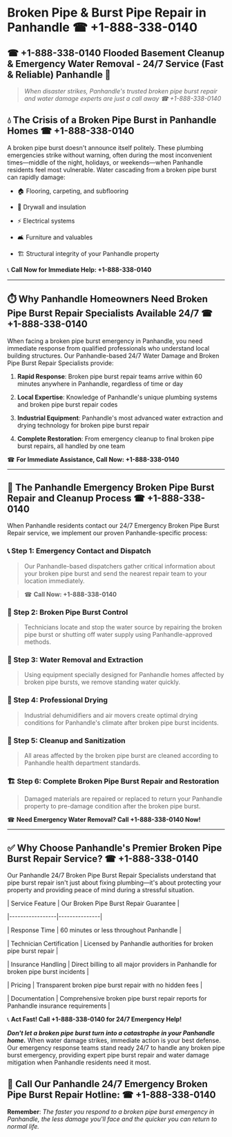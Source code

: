 # Broken Pipe & Burst Pipe Repair in Panhandle ☎ +1-888-338-0140  
## ☎ +1-888-338-0140 Flooded Basement Cleanup & Emergency Water Removal - 24/7 Service (Fast & Reliable) Panhandle 🚨  

> *When disaster strikes, Panhandle's trusted broken pipe burst repair and water damage experts are just a call away ☎ +1-888-338-0140*  

## 💧 The Crisis of a Broken Pipe Burst in Panhandle Homes ☎ +1-888-338-0140  

A broken pipe burst doesn't announce itself politely. These plumbing emergencies strike without warning, often during the most inconvenient times—middle of the night, holidays, or weekends—when Panhandle residents feel most vulnerable. Water cascading from a broken pipe burst can rapidly damage:  

* 🏠 Flooring, carpeting, and subflooring  
* 🧱 Drywall and insulation  
* ⚡ Electrical systems  
* 🛋️ Furniture and valuables  
* 🏗️ Structural integrity of your Panhandle property  

📞 **Call Now for Immediate Help: +1-888-338-0140**  

---  

## ⏱️ Why Panhandle Homeowners Need Broken Pipe Burst Repair Specialists Available 24/7 ☎ +1-888-338-0140  

When facing a broken pipe burst emergency in Panhandle, you need immediate response from qualified professionals who understand local building structures. Our Panhandle-based 24/7 Water Damage and Broken Pipe Burst Repair Specialists provide:  

1. **Rapid Response**: Broken pipe burst repair teams arrive within 60 minutes anywhere in Panhandle, regardless of time or day  
2. **Local Expertise**: Knowledge of Panhandle's unique plumbing systems and broken pipe burst repair codes  
3. **Industrial Equipment**: Panhandle's most advanced water extraction and drying technology for broken pipe burst repair  
4. **Complete Restoration**: From emergency cleanup to final broken pipe burst repairs, all handled by one team  

☎ **For Immediate Assistance, Call Now: +1-888-338-0140**  

---  

## 🔧 The Panhandle Emergency Broken Pipe Burst Repair and Cleanup Process ☎ +1-888-338-0140  

When Panhandle residents contact our 24/7 Emergency Broken Pipe Burst Repair service, we implement our proven Panhandle-specific process:  

### 📞 Step 1: Emergency Contact and Dispatch  
> Our Panhandle-based dispatchers gather critical information about your broken pipe burst and send the nearest repair team to your location immediately.  
> ☎ **Call Now: +1-888-338-0140**  

### 🚿 Step 2: Broken Pipe Burst Control  
> Technicians locate and stop the water source by repairing the broken pipe burst or shutting off water supply using Panhandle-approved methods.  

### 🌊 Step 3: Water Removal and Extraction  
> Using equipment specially designed for Panhandle homes affected by broken pipe bursts, we remove standing water quickly.  

### 💨 Step 4: Professional Drying  
> Industrial dehumidifiers and air movers create optimal drying conditions for Panhandle's climate after broken pipe burst incidents.  

### 🧼 Step 5: Cleanup and Sanitization  
> All areas affected by the broken pipe burst are cleaned according to Panhandle health department standards.  

### 🏗️ Step 6: Complete Broken Pipe Burst Repair and Restoration  
> Damaged materials are repaired or replaced to return your Panhandle property to pre-damage condition after the broken pipe burst.  

☎ **Need Emergency Water Removal? Call +1-888-338-0140 Now!**  

---  

## ✅ Why Choose Panhandle's Premier Broken Pipe Burst Repair Service? ☎ +1-888-338-0140  

Our Panhandle 24/7 Broken Pipe Burst Repair Specialists understand that pipe burst repair isn't just about fixing plumbing—it's about protecting your property and providing peace of mind during a stressful situation.  

| Service Feature | Our Broken Pipe Burst Repair Guarantee |  
|-----------------|---------------|  
| Response Time | 60 minutes or less throughout Panhandle |  
| Technician Certification | Licensed by Panhandle authorities for broken pipe burst repair |  
| Insurance Handling | Direct billing to all major providers in Panhandle for broken pipe burst incidents |  
| Pricing | Transparent broken pipe burst repair with no hidden fees |  
| Documentation | Comprehensive broken pipe burst repair reports for Panhandle insurance requirements |  

📞 **Act Fast! Call +1-888-338-0140 for 24/7 Emergency Help!**  

***Don't let a broken pipe burst turn into a catastrophe in your Panhandle home.*** When water damage strikes, immediate action is your best defense. Our emergency response teams stand ready 24/7 to handle any broken pipe burst emergency, providing expert pipe burst repair and water damage mitigation when Panhandle residents need it most.  

## 📱 Call Our Panhandle 24/7 Emergency Broken Pipe Burst Repair Hotline: ☎ +1-888-338-0140  

**Remember**: *The faster you respond to a broken pipe burst emergency in Panhandle, the less damage you'll face and the quicker you can return to normal life.*